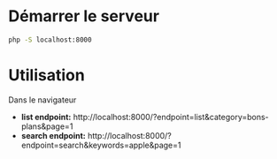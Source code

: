 # Démarrer le serveur

```bash
php -S localhost:8000
```
# Utilisation
Dans le navigateur
- **list endpoint:** http://localhost:8000/?endpoint=list&category=bons-plans&page=1
- **search endpoint:** http://localhost:8000/?endpoint=search&keywords=apple&page=1

